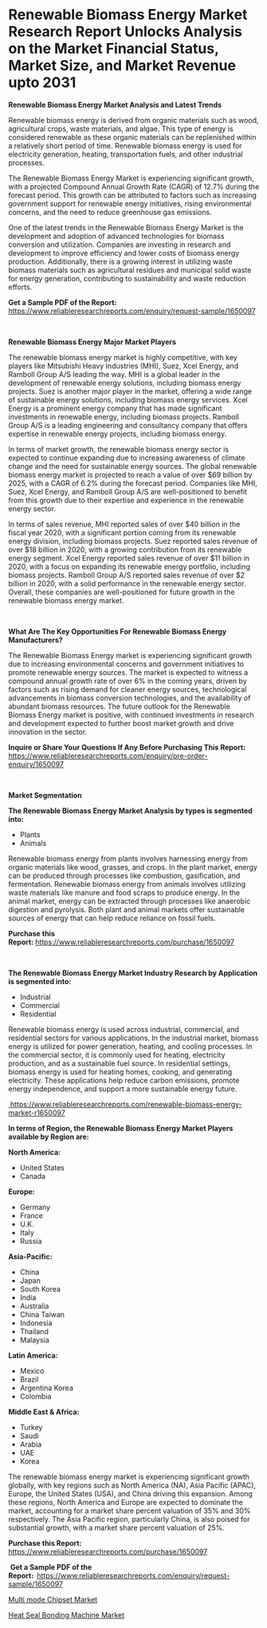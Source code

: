<p><h1>Renewable Biomass Energy Market Research Report Unlocks Analysis on the Market Financial Status, Market Size, and Market Revenue upto 2031</h1></p><p><strong>Renewable Biomass Energy Market Analysis and Latest Trends</strong></p>
<p><p>Renewable biomass energy is derived from organic materials such as wood, agricultural crops, waste materials, and algae. This type of energy is considered renewable as these organic materials can be replenished within a relatively short period of time. Renewable biomass energy is used for electricity generation, heating, transportation fuels, and other industrial processes.</p><p>The Renewable Biomass Energy Market is experiencing significant growth, with a projected Compound Annual Growth Rate (CAGR) of 12.7% during the forecast period. This growth can be attributed to factors such as increasing government support for renewable energy initiatives, rising environmental concerns, and the need to reduce greenhouse gas emissions. </p><p>One of the latest trends in the Renewable Biomass Energy Market is the development and adoption of advanced technologies for biomass conversion and utilization. Companies are investing in research and development to improve efficiency and lower costs of biomass energy production. Additionally, there is a growing interest in utilizing waste biomass materials such as agricultural residues and municipal solid waste for energy generation, contributing to sustainability and waste reduction efforts.</p></p>
<p><strong>Get a Sample PDF of the Report:&nbsp;</strong> <a href="https://www.reliableresearchreports.com/enquiry/request-sample/1650097">https://www.reliableresearchreports.com/enquiry/request-sample/1650097</a></p>
<p>&nbsp;</p>
<p><strong>Renewable Biomass Energy Major Market Players</strong></p>
<p><p>The renewable biomass energy market is highly competitive, with key players like Mitsubishi Heavy Industries (MHI), Suez, Xcel Energy, and Ramboll Group A/S leading the way. MHI is a global leader in the development of renewable energy solutions, including biomass energy projects. Suez is another major player in the market, offering a wide range of sustainable energy solutions, including biomass energy services. Xcel Energy is a prominent energy company that has made significant investments in renewable energy, including biomass projects. Ramboll Group A/S is a leading engineering and consultancy company that offers expertise in renewable energy projects, including biomass energy.</p><p>In terms of market growth, the renewable biomass energy sector is expected to continue expanding due to increasing awareness of climate change and the need for sustainable energy sources. The global renewable biomass energy market is projected to reach a value of over $69 billion by 2025, with a CAGR of 6.2% during the forecast period. Companies like MHI, Suez, Xcel Energy, and Ramboll Group A/S are well-positioned to benefit from this growth due to their expertise and experience in the renewable energy sector.</p><p>In terms of sales revenue, MHI reported sales of over $40 billion in the fiscal year 2020, with a significant portion coming from its renewable energy division, including biomass projects. Suez reported sales revenue of over $18 billion in 2020, with a growing contribution from its renewable energy segment. Xcel Energy reported sales revenue of over $11 billion in 2020, with a focus on expanding its renewable energy portfolio, including biomass projects. Ramboll Group A/S reported sales revenue of over $2 billion in 2020, with a solid performance in the renewable energy sector. Overall, these companies are well-positioned for future growth in the renewable biomass energy market.</p></p>
<p>&nbsp;</p>
<p><strong>What Are The Key Opportunities For Renewable Biomass Energy Manufacturers?</strong></p>
<p><p>The Renewable Biomass Energy market is experiencing significant growth due to increasing environmental concerns and government initiatives to promote renewable energy sources. The market is expected to witness a compound annual growth rate of over 6% in the coming years, driven by factors such as rising demand for cleaner energy sources, technological advancements in biomass conversion technologies, and the availability of abundant biomass resources. The future outlook for the Renewable Biomass Energy market is positive, with continued investments in research and development expected to further boost market growth and drive innovation in the sector.</p></p>
<p><strong>Inquire or Share Your Questions If Any Before Purchasing This Report:</strong> <a href="https://www.reliableresearchreports.com/enquiry/pre-order-enquiry/1650097">https://www.reliableresearchreports.com/enquiry/pre-order-enquiry/1650097</a></p>
<p>&nbsp;</p>
<p><strong>Market Segmentation</strong></p>
<p><strong>The Renewable Biomass Energy Market Analysis by types is segmented into:</strong></p>
<p><ul><li>Plants</li><li>Animals</li></ul></p>
<p><p>Renewable biomass energy from plants involves harnessing energy from organic materials like wood, grasses, and crops. In the plant market, energy can be produced through processes like combustion, gasification, and fermentation. Renewable biomass energy from animals involves utilizing waste materials like manure and food scraps to produce energy. In the animal market, energy can be extracted through processes like anaerobic digestion and pyrolysis. Both plant and animal markets offer sustainable sources of energy that can help reduce reliance on fossil fuels.</p></p>
<p><strong>Purchase this Report:&nbsp;</strong><a href="https://www.reliableresearchreports.com/purchase/1650097">https://www.reliableresearchreports.com/purchase/1650097</a></p>
<p>&nbsp;</p>
<p><strong>The Renewable Biomass Energy Market Industry Research by Application is segmented into:</strong></p>
<p><ul><li>Industrial</li><li>Commercial</li><li>Residential</li></ul></p>
<p><p>Renewable biomass energy is used across industrial, commercial, and residential sectors for various applications. In the industrial market, biomass energy is utilized for power generation, heating, and cooling processes. In the commercial sector, it is commonly used for heating, electricity production, and as a sustainable fuel source. In residential settings, biomass energy is used for heating homes, cooking, and generating electricity. These applications help reduce carbon emissions, promote energy independence, and support a more sustainable energy future.</p></p>
<p><a href="https://www.reliableresearchreports.com/renewable-biomass-energy-market-r1650097">&nbsp;https://www.reliableresearchreports.com/renewable-biomass-energy-market-r1650097</a></p>
<p><strong>In terms of Region, the Renewable Biomass Energy Market Players available by Region are:</strong></p>
<p>
    <p> <strong> North America: </strong>
        <ul>
            <li>United States</li>
            <li>Canada</li>
        </ul>
        </p> 
    <p> <strong> Europe: </strong>
        <ul>
            <li>Germany</li>
            <li>France</li>
            <li>U.K.</li>
            <li>Italy</li>
            <li>Russia</li>
        </ul>
        </p> 
    <p> <strong> Asia-Pacific: </strong>
        <ul>
            <li>China</li>
            <li>Japan</li>
            <li>South Korea</li>
            <li>India</li>
            <li>Australia</li>
            <li>China Taiwan</li>
            <li>Indonesia</li>
            <li>Thailand</li>
            <li>Malaysia</li>
        </ul>
        </p> 
    <p> <strong> Latin America: </strong>
        <ul>
            <li>Mexico</li>
            <li>Brazil</li>
            <li>Argentina Korea</li>
            <li>Colombia</li>
        </ul>
        </p> 
    <p> <strong> Middle East & Africa: </strong>
        <ul>
            <li>Turkey</li>
            <li>Saudi</li>
            <li>Arabia</li>
            <li>UAE</li>
            <li>Korea</li>
        </ul>
    </p>
    </p>
<p><p>The renewable biomass energy market is experiencing significant growth globally, with key regions such as North America (NA), Asia Pacific (APAC), Europe, the United States (USA), and China driving this expansion. Among these regions, North America and Europe are expected to dominate the market, accounting for a market share percent valuation of 35% and 30% respectively. The Asia Pacific region, particularly China, is also poised for substantial growth, with a market share percent valuation of 25%.</p></p>
<p><strong>Purchase this Report: </strong><a href="https://www.reliableresearchreports.com/purchase/1650097">https://www.reliableresearchreports.com/purchase/1650097</a></p>
<p>&nbsp;<strong>Get a Sample PDF of the Report:&nbsp;&nbsp;</strong><a href="https://www.reliableresearchreports.com/enquiry/request-sample/1650097">https://www.reliableresearchreports.com/enquiry/request-sample/1650097</a></p>
<p><strong></strong></p>
<p><p><a href="https://github.com/juancolorado15/Market-Research-Report-List-3/blob/main/multi-mode-chipset-market.md">Multi mode Chipset Market</a></p><p><a href="https://view.publitas.com/reportprime-1/emerging-trends-in-heat-seal-bonding-machine-market-global-outlook-and-future-prospects-from-2024-2031/">Heat Seal Bonding Machine Market</a></p></p>